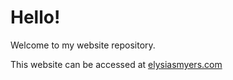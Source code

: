 # Hello!

Welcome to my website repository.

This website can be accessed at [elysiasmyers.com](http://elysiasmyers.com)
